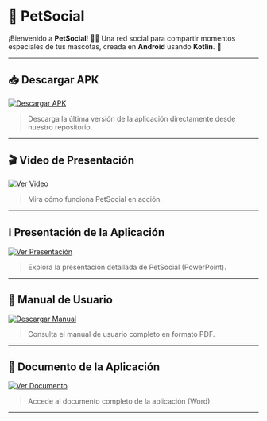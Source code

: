 # 🐾 PetSocial

¡Bienvenido a **PetSocial**! 🐶🐱
Una red social para compartir momentos especiales de tus mascotas, creada en **Android** usando **Kotlin**. 📱

---

## 📥 Descargar APK
[![Descargar APK](https://img.shields.io/badge/Descargar-APK-blue)](https://github.com/Sahori0701/PetSocial/releases/download/v1.0.0/PetSocial.apk)

> Descarga la última versión de la aplicación directamente desde nuestro repositorio.

---

## 🎬 Video de Presentación
[![Ver Video](https://img.shields.io/badge/Ver-Video-red)](https://github.com/Sahori0701/PetSocial/releases/download/v1.0.0/VideoPresentacionPetSocial.mp4)

> Mira cómo funciona PetSocial en acción.

---

## ℹ️ Presentación de la Aplicación
[![Ver Presentación](https://img.shields.io/badge/Ver-Presentación-orange)](https://github.com/Sahori0701/PetSocial/releases/download/v1.0.0/PetSocial.pptx)

> Explora la presentación detallada de PetSocial (PowerPoint).

---

## 📖 Manual de Usuario
[![Descargar Manual](https://img.shields.io/badge/Descargar-Manual-green)](https://github.com/Sahori0701/PetSocial/releases/download/v1.0.0/ManualPetSocial.pdf)

> Consulta el manual de usuario completo en formato PDF.

---

## 📄 Documento de la Aplicación
[![Ver Documento](https://img.shields.io/badge/Ver-Documento-lightgrey)](URL_DEL_DOCUMENTO_WORD)

> Accede al documento completo de la aplicación (Word).

---
